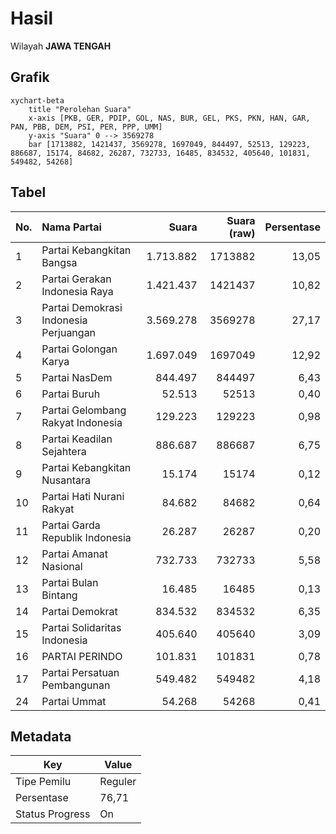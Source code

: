 # Hasil

Wilayah **JAWA TENGAH**

## Grafik

```mermaid
xychart-beta
    title "Perolehan Suara"
    x-axis [PKB, GER, PDIP, GOL, NAS, BUR, GEL, PKS, PKN, HAN, GAR, PAN, PBB, DEM, PSI, PER, PPP, UMM]
    y-axis "Suara" 0 --> 3569278
    bar [1713882, 1421437, 3569278, 1697049, 844497, 52513, 129223, 886687, 15174, 84682, 26287, 732733, 16485, 834532, 405640, 101831, 549482, 54268]
```

## Tabel

| No. | Nama Partai                           | Suara     | Suara (raw) | Persentase |
|:--- |:------------------------------------- | ---------:| -----------:| ----------:|
| 1   | Partai Kebangkitan Bangsa             | 1.713.882 | 1713882     | 13,05      |
| 2   | Partai Gerakan Indonesia Raya         | 1.421.437 | 1421437     | 10,82      |
| 3   | Partai Demokrasi Indonesia Perjuangan | 3.569.278 | 3569278     | 27,17      |
| 4   | Partai Golongan Karya                 | 1.697.049 | 1697049     | 12,92      |
| 5   | Partai NasDem                         | 844.497   | 844497      | 6,43       |
| 6   | Partai Buruh                          | 52.513    | 52513       | 0,40       |
| 7   | Partai Gelombang Rakyat Indonesia     | 129.223   | 129223      | 0,98       |
| 8   | Partai Keadilan Sejahtera             | 886.687   | 886687      | 6,75       |
| 9   | Partai Kebangkitan Nusantara          | 15.174    | 15174       | 0,12       |
| 10  | Partai Hati Nurani Rakyat             | 84.682    | 84682       | 0,64       |
| 11  | Partai Garda Republik Indonesia       | 26.287    | 26287       | 0,20       |
| 12  | Partai Amanat Nasional                | 732.733   | 732733      | 5,58       |
| 13  | Partai Bulan Bintang                  | 16.485    | 16485       | 0,13       |
| 14  | Partai Demokrat                       | 834.532   | 834532      | 6,35       |
| 15  | Partai Solidaritas Indonesia          | 405.640   | 405640      | 3,09       |
| 16  | PARTAI PERINDO                        | 101.831   | 101831      | 0,78       |
| 17  | Partai Persatuan Pembangunan          | 549.482   | 549482      | 4,18       |
| 24  | Partai Ummat                          | 54.268    | 54268       | 0,41       |


## Metadata

| Key             | Value   |
| --------------- | ------- |
| Tipe Pemilu     | Reguler |
| Persentase      | 76,71   |
| Status Progress | On      |



